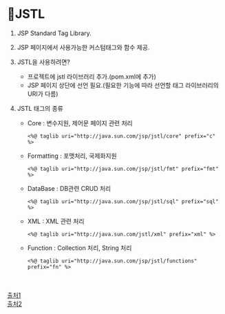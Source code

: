 # 📔JSTL
1. JSP Standard Tag Library.
2. JSP 페이지에서 사용가능한 커스텀태그와 함수 제공.
3. JSTL을 사용하려면?  
    
    - 프로젝트에 jstl 라이브러리 추가.(pom.xml에 추가)  
    - JSP 페이지 상단에 선언 필요.(필요한 기능에 따라 선언할 태그 라이브러리의 URI가 다름)
4. JSTL 태그의 종류
    
    - Core : 변수지원, 제어문 페이지 관련 처리
        ```
        <%@ taglib uri="http://java.sun.com/jsp/jstl/core" prefix="c" %>
        ```
    - Formatting : 포맷처리, 국제화지원
        ```
        <%@ taglib uri="http://java.sun.com/jsp/jstl/fmt" prefix="fmt" %>
        ```
    - DataBase : DB관련 CRUD 처리
        ```
        <%@ taglib uri="http://java.sun.com/jsp/jstl/sql" prefix="sql" %>
        ```
    - XML : XML 관련 처리
        ```
        <%@ taglib uri="http://java.sun.com/jstl/xml" prefix="xml" %>
        ```
    - Function : Collection 처리, String 처리
        ```
        <%@ taglib uri="http://java.sun.com/jsp/jstl/functions" prefix="fn" %>
        ```

<br><br>
[출처1](https://m.blog.naver.com/PostView.nhn?blogId=imf4&logNo=220654812087&proxyReferer=https:%2F%2Fwww.google.com%2F)  
[출처2](https://blog.nerdfactory.ai/2019/05/05/spring-mvc-jstl.html)
        